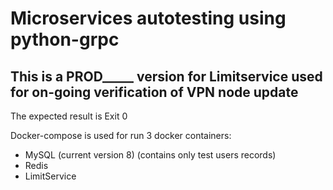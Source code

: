 # Microservices autotesting using python-grpc

## This is a PROD_____ version for Limitservice used for on-going verification of VPN node update

The expected result is Exit 0 

Docker-compose is used for run 3 docker containers:

- MySQL (current version 8) (contains only test users records)
- Redis
- LimitService







